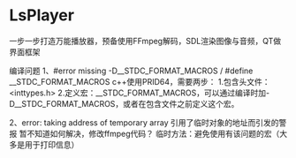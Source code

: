 # LsPlayer
一步一步打造万能播放器，预备使用FFmpeg解码，SDL渲染图像与音频，QT做界面框架

编译问题
1、#error missing -D__STDC_FORMAT_MACROS / #define __STDC_FORMAT_MACROS
c++使用PRID64，需要两步：
1.包含头文件：<inttypes.h>
2.定义宏：__STDC_FORMAT_MACROS，可以通过编译时加-D__STDC_FORMAT_MACROS，或者在包含文件之前定义这个宏。

2、error: taking address of temporary array
引用了临时对象的地址而引发的警报
暂不知道如何解决，修改ffmpeg代码？
临时方法：避免使用有该问题的宏（大多是用于打印信息）